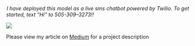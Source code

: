 <i> I have deployed this model as a live sms chatbot powered by Twilio. To get started, text “Hi” to 505-309–3273!! </i>

![](https://media.giphy.com/media/FAWjcnH16E276/giphy.gif)

Please view my article on [Medium](https://medium.com/@longoclaire/perfume-recommendations-using-natural-language-processing-ad3e6736074c) for a project description
